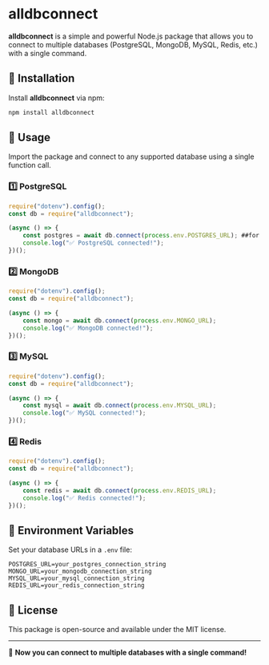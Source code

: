 # alldbconnect

**alldbconnect** is a simple and powerful Node.js package that allows you to connect to multiple databases (PostgreSQL, MongoDB, MySQL, Redis, etc.) with a single command.

## 🚀 Installation

Install **alldbconnect** via npm:
```sh
npm install alldbconnect
```

## 📌 Usage

Import the package and connect to any supported database using a single function call.

### 1️⃣ **PostgreSQL**
```javascript
require("dotenv").config();
const db = require("alldbconnect");

(async () => {
    const postgres = await db.connect(process.env.POSTGRES_URL); ##for sequelize use "await connect(process.env.POSTGRES_URL, true);"
    console.log("✅ PostgreSQL connected!");
})();
```

### 2️⃣ **MongoDB**
```javascript
require("dotenv").config();
const db = require("alldbconnect");

(async () => {
    const mongo = await db.connect(process.env.MONGO_URL);
    console.log("✅ MongoDB connected!");
})();
```

### 3️⃣ **MySQL**
```javascript
require("dotenv").config();
const db = require("alldbconnect");

(async () => {
    const mysql = await db.connect(process.env.MYSQL_URL);
    console.log("✅ MySQL connected!");
})();
```

### 4️⃣ **Redis**
```javascript
require("dotenv").config();
const db = require("alldbconnect");

(async () => {
    const redis = await db.connect(process.env.REDIS_URL);
    console.log("✅ Redis connected!");
})();
```
## 📜 Environment Variables
Set your database URLs in a `.env` file:
```
POSTGRES_URL=your_postgres_connection_string
MONGO_URL=your_mongodb_connection_string
MYSQL_URL=your_mysql_connection_string
REDIS_URL=your_redis_connection_string
```

## 📖 License
This package is open-source and available under the MIT license.

---

🚀 **Now you can connect to multiple databases with a single command!**

